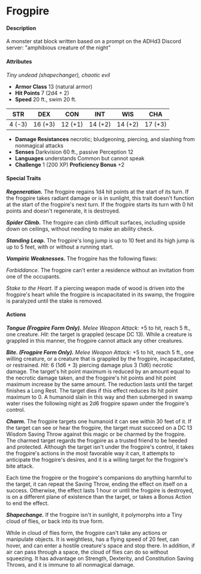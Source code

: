 # Frogpire

#### Description

A monster stat block written based on a prompt on the ADHd3 Discord server: "amphibious creature of the night"

#### Attributes

_Tiny undead (shapechanger), chaotic evil_

- **Armor Class** 13 (natural armor)
- **Hit Points** 7 (2d4 + 2)
- **Speed** 20 ft., swim 20 ft.

| STR  |  DEX  |  CON  |  INT  |  WIS  |  CHA  |
|:----:|:-----:|:-----:|:-----:|:-----:|:-----:|
|4 (-3)|16 (+3)|12 (+1)|14 (+2)|14 (+2)|17 (+3)|

- **Damage Resistances** necrotic; bludgeoning, piercing, and slashing from nonmagical attacks
- **Senses** Darkvision 60 ft., passive Perception 12
- **Languages** understands Common but cannot speak
- **Challenge** 1 (200 XP) **Proficiency Bonus** +2

#### Special Traits

_**Regeneration.**_ The frogpire regains 1d4 hit points at the start of its turn. If the frogpire takes radiant damage or is in sunlight, this trait doesn't function at the start of the frogpire's next turn. If the frogpire starts its turn with 0 hit points and doesn't regenerate, it is destroyed.

_**Spider Climb.**_ The frogpire can climb difficult surfaces, including upside down on ceilings, without needing to make an ability check.

_**Standing Leap.**_ The frogpire's long jump is up to 10 feet and its high jump is up to 5 feet, with or without a running start.

_**Vampiric Weaknesses.**_ The frogpire has the following flaws:

_Forbiddance._ The frogpire can't enter a residence without an invitation from one of the occupants.

_Stake to the Heart._ If a piercing weapon made of wood is driven into the frogpire's heart while the frogpire is incapacitated in its swamp, the frogpire is paralyzed until the stake is removed.

#### Actions

_**Tongue (Frogpire Form Only).**_ _Melee Weapon Attack:_ +5 to hit, reach 5 ft., one creature. _Hit:_ the target is grappled (escape DC 13). While a creature is grappled in this manner, the frogpire cannot attack any other creatures.

_**Bite. (Frogpire Form Only).**_ _Melee Weapon Attack:_ +5 to hit, reach 5 ft., one willing creature, or a creature that is grappled by the frogpire, incapacitated, or restrained. _Hit:_ 6 (1d6 + 3) piercing damage plus 3 (1d6) necrotic damage. The target's hit point maximum is reduced by an amount equal to the necrotic damage taken, and the frogpire's hit points and hit point maximum increase by the same amount. The reduction lasts until the target finishes a Long Rest. The target dies if this effect reduces its hit point maximum to 0. A humanoid slain in this way and then submerged in swamp water rises the following night as 2d6 frogpire spawn under the frogpire's control.

_**Charm.**_ The frogpire targets one humanoid it can see within 30 feet of it. If the target can see or hear the frogpire, the target must succeed on a DC 13 Wisdom Saving Throw against this magic or be charmed by the frogpire. The charmed target regards the frogpire as a trusted friend to be heeded and protected. Although the target isn't under the frogpire's control, it takes the frogpire's actions in the most favorable way it can, it attempts to anticipate the frogpire's desires, and it is a willing target for the frogpire's bite attack.

Each time the frogpire or the frogpire's companions do anything harmful to the target, it can repeat the Saving Throw, ending the effect on itself on a success. Otherwise, the effect lasts 1 hour or until the frogpire is destroyed, is on a different plane of existence than the target, or takes a Bonus Action to end the effect.

_**Shapechange.**_ If the frogpire isn't in sunlight, it polymorphs into a Tiny cloud of flies, or back into its true form.

While in cloud of flies form, the frogpire can't take any actions or manipulate objects. It is weightless, has a flying speed of 20 feet, can hover, and can enter a hostile creature's space and stop there. In addition, if air can pass through a space, the cloud of flies can do so without squeezing. It has advantage on Strength, Dexterity, and Constitution Saving Throws, and it is immune to all nonmagical damage.
